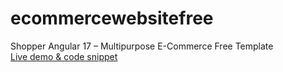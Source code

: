 # ecommercewebsitefree
Shopper Angular 17 – Multipurpose E-Commerce Free Template<br>
[Live demo & code snippet
](https://therichpost.com/shopper-angular-17-multipurpose-e-commerce-free-template/)
